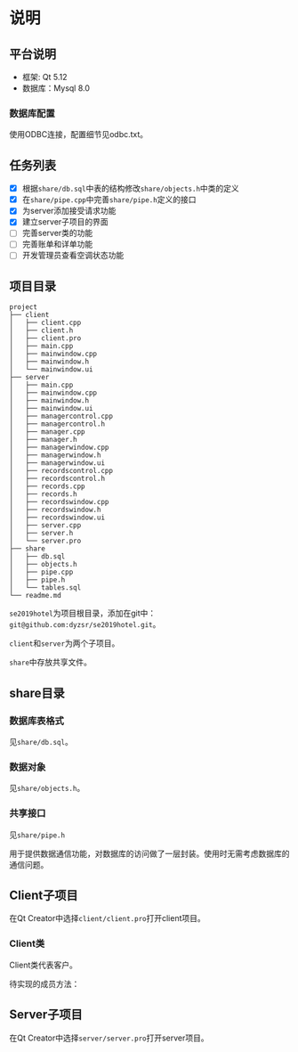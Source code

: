 # 说明

## 平台说明

* 框架: Qt 5.12
* 数据库：Mysql 8.0

### 数据库配置

使用ODBC连接，配置细节见odbc.txt。

## 任务列表

- [x] 根据`share/db.sql`中表的结构修改`share/objects.h`中类的定义
- [x] 在`share/pipe.cpp`中完善`share/pipe.h`定义的接口
- [x] 为server添加接受请求功能
- [x] 建立server子项目的界面
- [ ] 完善server类的功能
- [ ] 完善账单和详单功能
- [ ] 开发管理员查看空调状态功能

## 项目目录

```
project
├── client
│   ├── client.cpp
│   ├── client.h
│   ├── client.pro
│   ├── main.cpp
│   ├── mainwindow.cpp
│   ├── mainwindow.h
│   └── mainwindow.ui
├── server
│   ├── main.cpp
│   ├── mainwindow.cpp
│   ├── mainwindow.h
│   ├── mainwindow.ui
│   ├── managercontrol.cpp
│   ├── managercontrol.h
│   ├── manager.cpp
│   ├── manager.h
│   ├── managerwindow.cpp
│   ├── managerwindow.h
│   ├── managerwindow.ui
│   ├── recordscontrol.cpp
│   ├── recordscontrol.h
│   ├── records.cpp
│   ├── records.h
│   ├── recordswindow.cpp
│   ├── recordswindow.h
│   ├── recordswindow.ui
│   ├── server.cpp
│   ├── server.h
│   └── server.pro
├── share
│   ├── db.sql
│   ├── objects.h
│   ├── pipe.cpp
│   ├── pipe.h
│   └── tables.sql
└── readme.md
```

`se2019hotel`为项目根目录，添加在git中：`git@github.com:dyzsr/se2019hotel.git`。

`client`和`server`为两个子项目。

`share`中存放共享文件。

## share目录

### 数据库表格式

见`share/db.sql`。

### 数据对象

见`share/objects.h`。

### 共享接口

见`share/pipe.h`

用于提供数据通信功能，对数据库的访问做了一层封装。使用时无需考虑数据库的通信问题。


## Client子项目

在Qt Creator中选择`client/client.pro`打开client项目。

### Client类

Client类代表客户。

待实现的成员方法：


## Server子项目

在Qt Creator中选择`server/server.pro`打开server项目。
